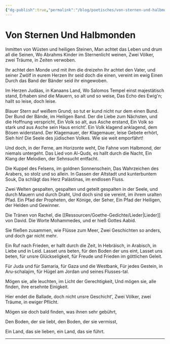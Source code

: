 ```yaml
---
{"dg-publish":true,"permalink":"/blog/poetisches/von-sternen-und-halbmonden/"}
---
```



# Von Sternen Und Halbmonden

Inmitten von Wüsten und heiligen Steinen,
Man achtet das Leben und drum all die Seinen,
Wo Abrahms Kinder im Sternenlicht weinen,
Zwei Völker, zwei Träume, in Zeiten verwoben.

Ihr achtet den Monde und mit ihm die dreizehn
Ihr achtet den Vater, und seiner Zwölf in eurem Herzen
Ihr seid doch die einen, vereint im ewig Einen
Durch das Band der Bänder seid ihr eingewoben.

Im Herzen Judäas, in Kanaans Land,
Wo Salomos Tempel einst majestätisch stand,
Erhaben sind die Mauern, so alt und so weise,
Das Echo des Ewig'n; hallt so leise, doch leise.

Blauer Stern auf weißem Grund; so tut er kund
nicht nur dem einen Bund.
Der Bund der Bände, im Heiligen Band.
Der die Liebe zum Nächsten, und die Hoffnung verspricht,
Ein Volk so alt, aus Asche erstand,
Ein Volk so stark und aus Asche sein Haus erricht’.
Ein Volk klagend anklagend, dem Bösen widerstand.
Der Klagemauer, der Klagemauer, leise Gebete erhört,
Sieh hin! Die Seele des jüdischen Volkes. Wie sie weit emporfährt!

Und doch, in der Ferne, am Horizonte weht,
Die Fahne vom Halbmond, der niemals untergeht.
Das Lied von Al-Quds, es hallt durch die Nacht,
Ein Klang der Melodien, der Sehnsucht entfacht.

Die Kuppel des Felsens, im goldnen Sonnenschein,
Das Wahrzeichen des Arabers, so stolz und so allein.
In Gassen der Altstadt und kunterbuntem Souk,
Da schlägt das Herz Palästinas, im endlosen Fluss.

Zwei Welten gespalten, gespalten und geteilt
gespalten in der Seele, und durch Mauern und durch Draht,
Und doch sind sie vereint, im ihrem uralten Pfad.
Ein Pfad der Propheten, der Könige, der Seher,
Ein Pfad der Heiligen, der Helden und Gewinner.

Die Tränen von Rachel,
die [[Ressourcen/Goethe-Gedichte/Lieder\|Lieder]] von David.
Die Worte Mohammedes,
und er hieß Gottes Aabid.

Sie fließen zusammen, wie Flüsse zum Meer,
Zwei Geschichten so anders, und doch gar nicht mehr.

Ein Ruf nach Frieden, er hallt durch die Zeit,
In Hebräisch, in Arabisch, in Liebe und in Leid.
Lasset uns beten, für den Boden der uns eint,
Lasset uns beten, für unsre Glückseligkeit,
für Freude und Frieden im göttlichen Geleit.

Für Juda und für Samaria, für Gaza und die Westbank,
Für jedes Gestein, in Aru-schalajim,
für Hügel am Jordan und seines Flusses-tal.

Mögen sie, alle leuchten, im Licht der Gerechtigkeit,
Und mögen sie, alle finden, ihre ersehnte Einigkeit.

Hier endet die Ballade,
doch nicht unsre Geschicht',
Zwei Völker, zwei Träume,
in ewiger Pflicht.

Mögen sie doch bald finden,
was ihnen sehr gebührt,

Den Boden, der sie liebt,
den Boden, der sie vermisst, 

Ein Land, das sie lieben,
ein Land, das sie führt.

---

